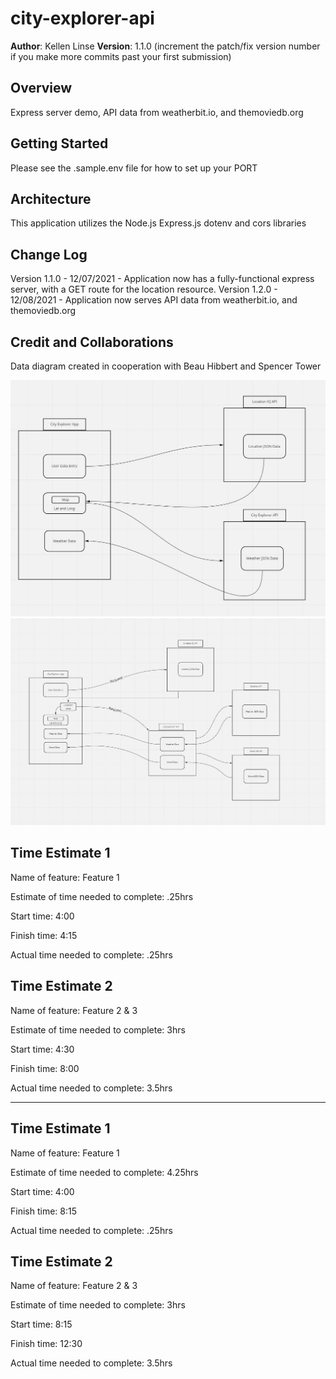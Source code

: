 # city-explorer-api

**Author**: Kellen Linse
**Version**: 1.1.0 (increment the patch/fix version number if you make more commits past your first submission)

## Overview

Express server demo, API data from weatherbit.io, and themoviedb.org
<!-- Provide a high level overview of what this application is and why you are building it, beyond the fact that it's an assignment for this class. (i.e. What's your problem domain?) -->

## Getting Started

Please see the .sample.env file for how to set up your PORT
<!-- What are the steps that a user must take in order to build this app on their own machine and get it running? -->

## Architecture
This application utilizes the Node.js Express.js dotenv and cors libraries
<!-- Provide a detailed description of the application design. What technologies (languages, libraries, etc) you're using, and any other relevant design information. -->

## Change Log

Version 1.1.0 - 12/07/2021 - Application now has a fully-functional express server, with a GET route for the location resource.
Version 1.2.0 - 12/08/2021 - Application now serves API data from weatherbit.io, and themoviedb.org
<!-- Use this area to document the iterative changes made to your application as each feature is successfully implemented. Use time stamps. Here's an example:

01-01-2001 4:59pm - Application now has a fully-functional express server, with a GET route for the location resource. -->

## Credit and Collaborations

Data diagram created in cooperation with Beau Hibbert and Spencer Tower
<!-- Give credit (and a link) to other people or resources that helped you build this application. -->

![Data Flow Diagram](./README_resources/Data_Flow_Diagram_Lab_2.JPG)
![Data Flow Diagram](./README_resources/DataFlow_v3.1.JPG)

## Time Estimate 1

Name of feature: Feature 1

Estimate of time needed to complete: .25hrs

Start time: 4:00

Finish time: 4:15

Actual time needed to complete: .25hrs

## Time Estimate 2

Name of feature: Feature 2 & 3

Estimate of time needed to complete: 3hrs

Start time: 4:30

Finish time: 8:00

Actual time needed to complete: 3.5hrs

---

## Time Estimate 1

Name of feature: Feature 1

Estimate of time needed to complete: 4.25hrs

Start time: 4:00

Finish time: 8:15

Actual time needed to complete: .25hrs

## Time Estimate 2

Name of feature: Feature 2 & 3

Estimate of time needed to complete: 3hrs

Start time: 8:15

Finish time: 12:30

Actual time needed to complete: 3.5hrs